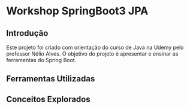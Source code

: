 # Workshop SpringBoot3 JPA

## Introdução

<p>Este projeto foi criado com orientação do curso de Java na Udemy pelo professor 
Nélio Alves. O objetivo do projeto é apresentar e ensinar as ferramentas do Spring
Boot. </p>

## Ferramentas Utilizadas

## Conceitos Explorados

